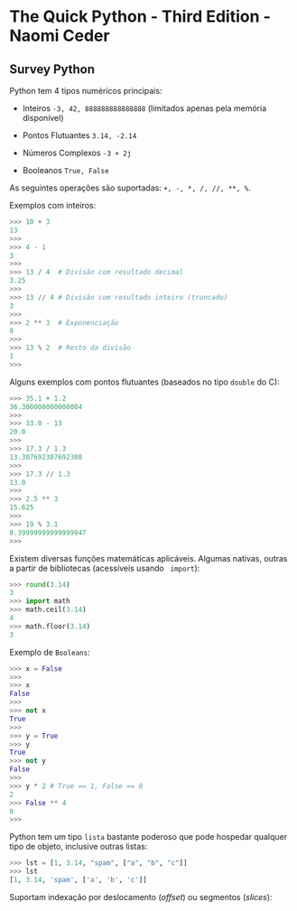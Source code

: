 # The Quick Python - Third Edition - Naomi Ceder

## Survey Python

Python tem 4 tipos numéricos principais:

- Inteiros ```-3, 42, 888888888888888``` (limitados apenas pela memória disponível)

- Pontos Flutuantes ```3.14, -2.14```

- Números Complexos ```-3 + 2j```

- Booleanos ```True, False```

As seguintes operações são suportadas: ```+, -, *, /, //, **, %```.

Exemplos com inteiros:

```python
>>> 10 + 3
13
>>> 
>>> 4 - 1
3
>>> 
>>> 13 / 4  # Divisão com resultado decimal
3.25
>>> 
>>> 13 // 4 # Divisão com resultado inteiro (truncado)
3
>>> 
>>> 2 ** 3  # Exponenciação
8
>>> 
>>> 13 % 2  # Resto da divisão
1
>>> 
```

Alguns exemplos com pontos flutuantes (baseados no tipo `double` do C):

```python
>>> 35.1 + 1.2
36.300000000000004
>>> 
>>> 33.0 - 13
20.0
>>> 
>>> 17.3 / 1.3
13.307692307692308
>>> 
>>> 17.3 // 1.3
13.0
>>> 
>>> 2.5 ** 3
15.625
>>> 
>>> 19 % 3.1
0.39999999999999947
>>> 
```

Existem diversas funções matemáticas aplicáveis. Algumas nativas, outras a partir de bibliotecas (acessíveis usando `
import`):

```python
>>> round(3.14)
3
>>> import math
>>> math.ceil(3.14)
4
>>> math.floor(3.14)
3
```

Exemplo de ```Booleans```:

```python
>>> x = False
>>> 
>>> x
False
>>> 
>>> not x
True
>>> 
>>> y = True
>>> y 
True
>>> not y
False
>>> 
>>> y * 2 # True == 1, False == 0
2
>>> False ** 4
0
>>> 
```

Python tem um tipo ```lista``` bastante poderoso que pode hospedar qualquer tipo de objeto, inclusive outras listas:

```python
>>> lst = [1, 3.14, "spam", ["a", "b", "c"]]
>>> lst
[1, 3.14, 'spam', ['a', 'b', 'c']]
```

Suportam indexação por deslocamento (*offset*) ou segmentos (*slices*):

```python

```